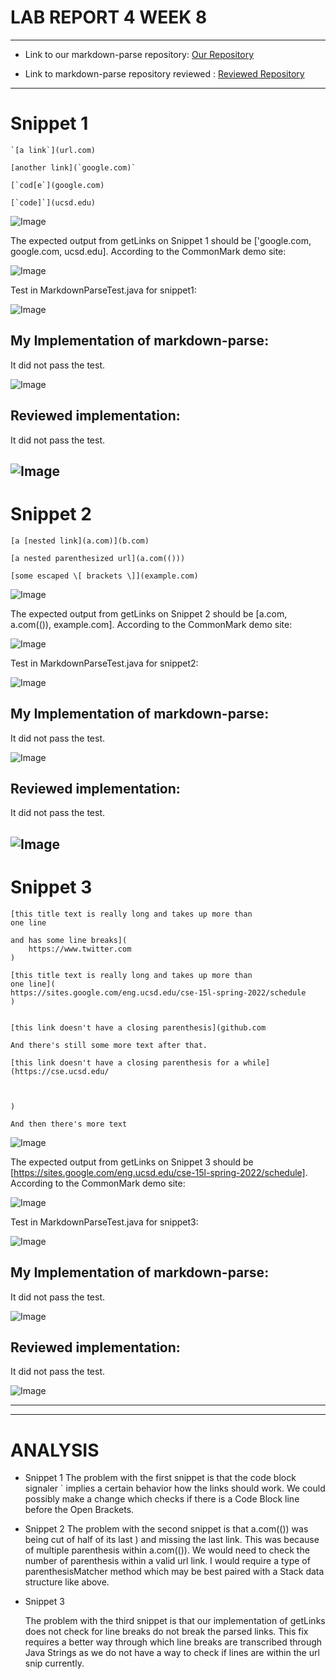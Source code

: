 # LAB REPORT 4 WEEK 8
---------------------------------
- Link to our markdown-parse repository: [Our Repository](https://github.com/ima-quack/markdown-parser)

- Link to markdown-parse repository reviewed : [Reviewed Repository](https://github.com/astoriama/markdown-parser.git)
---------------------------------

# Snippet 1
```
`[a link`](url.com)

[another link](`google.com)`

[`cod[e`](google.com)

[`code]`](ucsd.edu)
```

![Image](snippet1.png)

The expected output from getLinks on Snippet 1 should be ['google.com, google.com, ucsd.edu]. According to the CommonMark demo site:

![Image](expsnip1.png)

Test in MarkdownParseTest.java for snippet1:

![Image](test1.png)

## My Implementation of markdown-parse: 

It did not pass the test.

![Image](Runningtestsnipsourrepo.png)


## Reviewed implementation: 

It did not pass the test.

![Image](testrevrepo.png)
---------------------------

# Snippet 2
```
[a [nested link](a.com)](b.com)

[a nested parenthesized url](a.com(()))

[some escaped \[ brackets \]](example.com)
```

![Image](snippet2.png)

The expected output from getLinks on Snippet 2 should be [a.com, a.com(()), example.com]. According to the CommonMark demo site:

![Image](expsnip2.png)

Test in MarkdownParseTest.java for snippet2:

![Image](test2.png)

## My Implementation of markdown-parse:

It did not pass the test.

![Image](Runningtestsnipsourrepo.png)

## Reviewed implementation: 

It did not pass the test.

![Image](testrevrepo.png)
--------------------------------

# Snippet 3

```
[this title text is really long and takes up more than 
one line

and has some line breaks](
    https://www.twitter.com
)

[this title text is really long and takes up more than 
one line](
https://sites.google.com/eng.ucsd.edu/cse-15l-spring-2022/schedule
)


[this link doesn't have a closing parenthesis](github.com

And there's still some more text after that.

[this link doesn't have a closing parenthesis for a while](https://cse.ucsd.edu/



)

And then there's more text
```


![Image](snippet3.png)

The expected output from getLinks on Snippet 3 should be [https://sites.google.com/eng.ucsd.edu/cse-15l-spring-2022/schedule]. According to the CommonMark demo site:

![Image](expsnip3.png)

Test in MarkdownParseTest.java for snippet3:

![Image](test3.png)

## My Implementation of markdown-parse:

It did not pass the test.

![Image](Runningtestsnipsourrepo.png)

## Reviewed implementation: 

It did not pass the test.

![Image](testrevrepo.png)

-------------------------------------------------------------
-------------------------------------------------------------

# ANALYSIS
- Snippet 1
    The problem with the first snippet is that the code block signaler ` implies a certain behavior how the links should work. We could possibly make a change which checks if there is a Code Block line before the Open Brackets. 

- Snippet 2
    The problem with the second snippet is that a.com(()) was being cut of half of its last ) and missing the last link. This was because of multiple parenthesis within a.com(()). We would need to check the number of parenthesis within a valid url link. 
    I would require a type of parenthesisMatcher method which may be best paired with a Stack data structure like above.
    
- Snippet 3

    The problem with the third snippet is that our implementation of getLinks does not check for line breaks do not break the parsed links. This fix requires a better way through which line breaks are transcribed through Java Strings as we do not have a way to check if lines are within the url snip currently.






